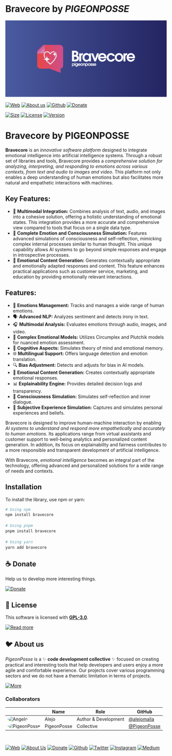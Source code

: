 # Bravecore by _PIGEONPOSSE_

[![HEADER](docs/banner.png)](https://npmjs.com/package/brainvat)

[![Web](https://img.shields.io/badge/Web-grey?style=flat-square)](https://pigeonposse.com/)
[![About us](https://img.shields.io/badge/About%20us-grey?style=flat-square)](https://pigeonposse.com/?popup=about)
[![Github](https://img.shields.io/badge/Github-grey?style=flat-square)](https://github.com/pigeon-posse)
[![Donate](https://img.shields.io/badge/Donate-pink?style=flat-square)](https://pigeonposse.com/?popup=donate)

[![Size](https://img.shields.io/bundlephobia/minzip/brainvat)](https://npmjs.com/package/brainvat)
[![License](https://img.shields.io/github/license/pigeonposse/personality?color=blue&label=License&style=flat-square)](https://npmjs.com/package/brainvat)
[![Version](https://img.shields.io/npm/v/brainvat?color=a1b858&label&style=flat-square)](https://npmjs.com/package/brainvat)


# Bravecore by PIGEONPOSSE

**Bravecore** is an *innovative software platform* designed to integrate emotional intelligence into artificial intelligence systems. Through a robust set of libraries and tools, Bravecore provides a *comprehensive solution for analyzing, interpreting, and responding to emotions across various contexts, from text and audio to images and video*. This platform not only enables a deep understanding of human emotions but also facilitates more natural and empathetic interactions with machines.

## Key Features:

*   💖 **Multimodal Integration:** Combines analysis of text, audio, and images into a cohesive solution, offering a holistic understanding of emotional states. This integration provides a more accurate and comprehensive view compared to tools that focus on a single data type.
*   🧠 **Complete Emotion and Consciousness Simulation:** Features advanced simulations of consciousness and self-reflection, mimicking complex internal processes similar to human thought. This unique capability allows AI systems to go beyond simple responses and engage in introspective processes.
*   📝 **Emotional Content Generation:** Generates contextually appropriate and emotionally adapted responses and content. This feature enhances practical applications such as customer service, marketing, and education by providing emotionally relevant interactions.

## Features:

*   💖 **Emotions Management:** Tracks and manages a wide range of human emotions.
*   🗣️ **Advanced NLP:** Analyzes sentiment and detects irony in text.
*   🎧 **Multimodal Analysis:** Evaluates emotions through audio, images, and video.
*   🧩 **Complex Emotional Models:** Utilizes Circumplex and Plutchik models for nuanced emotion assessment.
*   🧠 **Cognitive Aspects:** Simulates theory of mind and emotional memory.
*   🌐 **Multilingual Support:** Offers language detection and emotion translation.
*   🔍 **Bias Adjustment:** Detects and adjusts for bias in AI models.
*   📝 **Emotional Content Generation:** Creates contextually appropriate emotional responses.
*   📊 **Explainability Engine:** Provides detailed decision logs and transparency.
*   🤖 **Consciousness Simulation:** Simulates self-reflection and inner dialogue.
*   🌟 **Subjective Experience Simulation:** Captures and simulates personal experiences and beliefs.

Bravecore is designed to improve human-machine interaction by enabling *AI systems to understand and respond more empathetically and accurately to human emotions*. Its applications range from virtual assistants and customer support to well-being analytics and personalized content generation. In addition, its focus on explainability and fairness contributes to a more responsible and transparent development of artificial intelligence.

With Bravecore, *emotional intelligence* becomes an integral part of the technology, offering advanced and personalized solutions for a wide range of needs and contexts.

## Installation

To install the library, use npm or yarn:

```bash
# Using npm
npm install bravecore

# Using pnpm
pnpm install bravecore

# Using yarn
yarn add bravecore
```

## ☕ Donate

Help us to develop more interesting things.

[![Donate](https://img.shields.io/badge/Donate-grey?style=for-the-badge)](https://pigeonposse.com/?popup=donate)

## 📜 License

This software is licensed with **[GPL-3.0](/LICENSE)**.

[![Read more](https://img.shields.io/badge/Read-more-grey?style=for-the-badge)](/LICENSE)

## 🐦 About us

*PigeonPosse* is a ✨ **code development collective** ✨ focused on creating practical and interesting tools that help developers and users enjoy a more agile and comfortable experience. Our projects cover various programming sectors and we do not have a thematic limitation in terms of projects.

[![More](https://img.shields.io/badge/Read-more-grey?style=for-the-badge)](https://github.com/pigeonposse)

### Collaborators

|                                                                                    | Name        | Role         | GitHub                                         |
| ---------------------------------------------------------------------------------- | ----------- | ------------ | ---------------------------------------------- |
| <img src="https://github.com/alejomalia.png?size=72" alt="Angelo" style="border-radius:100%"/> | Alejo |   Author & Development   | [@alejomalia](https://github.com/alejomalia) |
| <img src="https://github.com/PigeonPosse.png?size=72" alt="PigeonPosse" style="border-radius:100%"/> | PigeonPosse | Collective | [@PigeonPosse](https://github.com/PigeonPosse) |

<br>
<p align="center">

[![Web](https://img.shields.io/badge/Web-grey?style=for-the-badge&logoColor=white)](https://pigeonposse.com)
[![About Us](https://img.shields.io/badge/About%20Us-grey?style=for-the-badge&logoColor=white)](https://pigeonposse.com?popup=about)
[![Donate](https://img.shields.io/badge/Donate-pink?style=for-the-badge&logoColor=white)](https://pigeonposse.com/?popup=donate)
[![Github](https://img.shields.io/badge/Github-black?style=for-the-badge&logo=github&logoColor=white)](https://github.com/pigeonposse)
[![Twitter](https://img.shields.io/badge/Twitter-black?style=for-the-badge&logo=twitter&logoColor=white)](https://twitter.com/pigeonposse_)
[![Instagram](https://img.shields.io/badge/Instagram-black?style=for-the-badge&logo=instagram&logoColor=white)](https://www.instagram.com/pigeon.posse/)
[![Medium](https://img.shields.io/badge/Medium-black?style=for-the-badge&logo=medium&logoColor=white)](https://medium.com/@pigeonposse)

</p>
